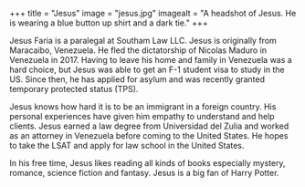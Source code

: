 +++
title = "Jesus"
image = "jesus.jpg"
imagealt = "A headshot of Jesus. He is wearing a blue button up shirt and a dark tie." 
+++

Jesus Faria is a paralegal at Southam Law LLC. Jesus is originally from Maracaibo, Venezuela. He fled the dictatorship of Nicolas Maduro in Venezuela in 2017. Having to leave his home and family in Venezuela was a hard choice, but Jesus was able to get an F-1 student visa to study in the US. Since then, he has applied for asylum and was recently granted temporary protected status (TPS). 

Jesus knows how hard it is to be an immigrant in a foreign country. His personal experiences have given him empathy to understand and help clients. Jesus earned a law degree from Universidad del Zulia and worked as an attorney in Venezuela before coming to the United States. He hopes to take the LSAT and apply for law school in the United States. 

In his free time, Jesus likes reading all kinds of books especially mystery, romance, science fiction and fantasy. Jesus is a big fan of Harry Potter.
